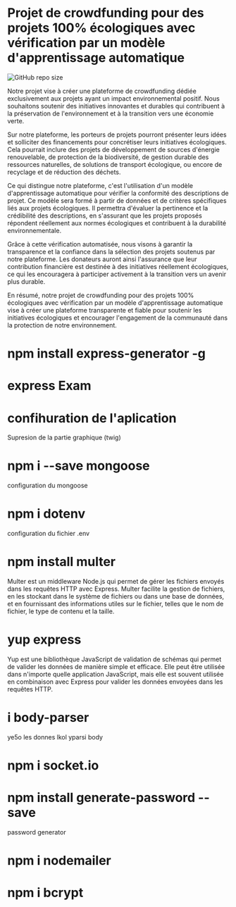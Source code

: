 # Projet de crowdfunding pour des projets 100% écologiques avec vérification par un modèle d'apprentissage automatique
![GitHub repo size](https://img.shields.io/github/repo-size/AzizBenIsmail/Project_Integration_Devloppement_4Twin_Backend_Express) 

Notre projet vise à créer une plateforme de crowdfunding dédiée exclusivement aux projets ayant un impact environnemental positif. Nous souhaitons soutenir des initiatives innovantes et durables qui contribuent à la préservation de l'environnement et à la transition vers une économie verte.

Sur notre plateforme, les porteurs de projets pourront présenter leurs idées et solliciter des financements pour concrétiser leurs initiatives écologiques. Cela pourrait inclure des projets de développement de sources d'énergie renouvelable, de protection de la biodiversité, de gestion durable des ressources naturelles, de solutions de transport écologique, ou encore de recyclage et de réduction des déchets.

Ce qui distingue notre plateforme, c'est l'utilisation d'un modèle d'apprentissage automatique pour vérifier la conformité des descriptions de projet. Ce modèle sera formé à partir de données et de critères spécifiques liés aux projets écologiques. Il permettra d'évaluer la pertinence et la crédibilité des descriptions, en s'assurant que les projets proposés répondent réellement aux normes écologiques et contribuent à la durabilité environnementale.

Grâce à cette vérification automatisée, nous visons à garantir la transparence et la confiance dans la sélection des projets soutenus par notre plateforme. Les donateurs auront ainsi l'assurance que leur contribution financière est destinée à des initiatives réellement écologiques, ce qui les encouragera à participer activement à la transition vers un avenir plus durable.

En résumé, notre projet de crowdfunding pour des projets 100% écologiques avec vérification par un modèle d'apprentissage automatique vise à créer une plateforme transparente et fiable pour soutenir les initiatives écologiques et encourager l'engagement de la communauté dans la protection de notre environnement.
# npm install express-generator -g
# express Exam
# confihuration de l'aplication
Supresion de la partie graphique (twig)
# npm i --save mongoose
configuration du mongoose

# npm i dotenv
configuration du fichier .env

# npm install multer
Multer est un middleware Node.js qui permet de gérer les fichiers envoyés dans les requêtes HTTP avec Express. Multer facilite la gestion de fichiers, en les stockant dans le système de fichiers ou dans une base de données, et en fournissant des informations utiles sur le fichier, telles que le nom de fichier, le type de contenu et la taille.

# yup express
Yup est une bibliothèque JavaScript de validation de schémas qui permet de valider les données de manière simple et efficace. Elle peut être utilisée dans n'importe quelle application JavaScript, mais elle est souvent utilisée en combinaison avec Express pour valider les données envoyées dans les requêtes HTTP.

# i body-parser
ye5o les donnes lkol  yparsi body

# npm i socket.io

# npm install generate-password --save
password generator

# npm i nodemailer

# npm i bcrypt
